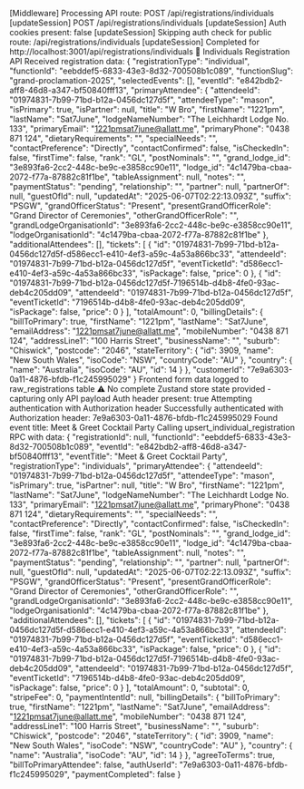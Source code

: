 [Middleware] Processing API route: POST /api/registrations/individuals
[updateSession] POST /api/registrations/individuals
[updateSession] Auth cookies present: false
[updateSession] Skipping auth check for public route: /api/registrations/individuals
[updateSession] Completed for http://localhost:3001/api/registrations/individuals
📝 Individuals Registration API
  Received registration data: {
    "registrationType": "individual",
    "functionId": "eebddef5-6833-43e3-8d32-700508b1c089",
    "functionSlug": "grand-proclamation-2025",
    "selectedEvents": [],
    "eventId": "e842bdb2-aff8-46d8-a347-bf50840fff13",
    "primaryAttendee": {
      "attendeeId": "01974831-7b99-71bd-b12a-0456dc127d5f",
      "attendeeType": "mason",
      "isPrimary": true,
      "isPartner": null,
      "title": "W Bro",
      "firstName": "1221pm",
      "lastName": "Sat7June",
      "lodgeNameNumber": "The Leichhardt Lodge No. 133",
      "primaryEmail": "1221pmsat7june@allatt.me",
      "primaryPhone": "0438 871 124",
      "dietaryRequirements": "",
      "specialNeeds": "",
      "contactPreference": "Directly",
      "contactConfirmed": false,
      "isCheckedIn": false,
      "firstTime": false,
      "rank": "GL",
      "postNominals": "",
      "grand_lodge_id": "3e893fa6-2cc2-448c-be9c-e3858cc90e11",
      "lodge_id": "4c1479ba-cbaa-2072-f77a-87882c81f1be",
      "tableAssignment": null,
      "notes": "",
      "paymentStatus": "pending",
      "relationship": "",
      "partner": null,
      "partnerOf": null,
      "guestOfId": null,
      "updatedAt": "2025-06-07T02:22:13.093Z",
      "suffix": "PSGW",
      "grandOfficerStatus": "Present",
      "presentGrandOfficerRole": "Grand Director of Ceremonies",
      "otherGrandOfficerRole": "",
      "grandLodgeOrganisationId": "3e893fa6-2cc2-448c-be9c-e3858cc90e11",
      "lodgeOrganisationId": "4c1479ba-cbaa-2072-f77a-87882c81f1be"
    },
    "additionalAttendees": [],
    "tickets": [
      {
        "id": "01974831-7b99-71bd-b12a-0456dc127d5f-d586ecc1-e410-4ef3-a59c-4a53a866bc33",
        "attendeeId": "01974831-7b99-71bd-b12a-0456dc127d5f",
        "eventTicketId": "d586ecc1-e410-4ef3-a59c-4a53a866bc33",
        "isPackage": false,
        "price": 0
      },
      {
        "id": "01974831-7b99-71bd-b12a-0456dc127d5f-7196514b-d4b8-4fe0-93ac-deb4c205dd09",
        "attendeeId": "01974831-7b99-71bd-b12a-0456dc127d5f",
        "eventTicketId": "7196514b-d4b8-4fe0-93ac-deb4c205dd09",
        "isPackage": false,
        "price": 0
      }
    ],
    "totalAmount": 0,
    "billingDetails": {
      "billToPrimary": true,
      "firstName": "1221pm",
      "lastName": "Sat7June",
      "emailAddress": "1221pmsat7june@allatt.me",
      "mobileNumber": "0438 871 124",
      "addressLine1": "100 Harris Street",
      "businessName": "",
      "suburb": "Chiswick",
      "postcode": "2046",
      "stateTerritory": {
        "id": 3909,
        "name": "New South Wales",
        "isoCode": "NSW",
        "countryCode": "AU"
      },
      "country": {
        "name": "Australia",
        "isoCode": "AU",
        "id": 14
      }
    },
    "customerId": "7e9a6303-0a11-4876-bfdb-f1c245995029"
  }
  Frontend form data logged to raw_registrations table
  ⚠️ No complete Zustand store state provided - capturing only API payload
  Auth header present: true
  Attempting authentication with Authorization header
  Successfully authenticated with Authorization header: 7e9a6303-0a11-4876-bfdb-f1c245995029
  Found event title: Meet & Greet Cocktail Party
  Calling upsert_individual_registration RPC with data: {
    "registrationId": null,
    "functionId": "eebddef5-6833-43e3-8d32-700508b1c089",
    "eventId": "e842bdb2-aff8-46d8-a347-bf50840fff13",
    "eventTitle": "Meet & Greet Cocktail Party",
    "registrationType": "individuals",
    "primaryAttendee": {
      "attendeeId": "01974831-7b99-71bd-b12a-0456dc127d5f",
      "attendeeType": "mason",
      "isPrimary": true,
      "isPartner": null,
      "title": "W Bro",
      "firstName": "1221pm",
      "lastName": "Sat7June",
      "lodgeNameNumber": "The Leichhardt Lodge No. 133",
      "primaryEmail": "1221pmsat7june@allatt.me",
      "primaryPhone": "0438 871 124",
      "dietaryRequirements": "",
      "specialNeeds": "",
      "contactPreference": "Directly",
      "contactConfirmed": false,
      "isCheckedIn": false,
      "firstTime": false,
      "rank": "GL",
      "postNominals": "",
      "grand_lodge_id": "3e893fa6-2cc2-448c-be9c-e3858cc90e11",
      "lodge_id": "4c1479ba-cbaa-2072-f77a-87882c81f1be",
      "tableAssignment": null,
      "notes": "",
      "paymentStatus": "pending",
      "relationship": "",
      "partner": null,
      "partnerOf": null,
      "guestOfId": null,
      "updatedAt": "2025-06-07T02:22:13.093Z",
      "suffix": "PSGW",
      "grandOfficerStatus": "Present",
      "presentGrandOfficerRole": "Grand Director of Ceremonies",
      "otherGrandOfficerRole": "",
      "grandLodgeOrganisationId": "3e893fa6-2cc2-448c-be9c-e3858cc90e11",
      "lodgeOrganisationId": "4c1479ba-cbaa-2072-f77a-87882c81f1be"
    },
    "additionalAttendees": [],
    "tickets": [
      {
        "id": "01974831-7b99-71bd-b12a-0456dc127d5f-d586ecc1-e410-4ef3-a59c-4a53a866bc33",
        "attendeeId": "01974831-7b99-71bd-b12a-0456dc127d5f",
        "eventTicketId": "d586ecc1-e410-4ef3-a59c-4a53a866bc33",
        "isPackage": false,
        "price": 0
      },
      {
        "id": "01974831-7b99-71bd-b12a-0456dc127d5f-7196514b-d4b8-4fe0-93ac-deb4c205dd09",
        "attendeeId": "01974831-7b99-71bd-b12a-0456dc127d5f",
        "eventTicketId": "7196514b-d4b8-4fe0-93ac-deb4c205dd09",
        "isPackage": false,
        "price": 0
      }
    ],
    "totalAmount": 0,
    "subtotal": 0,
    "stripeFee": 0,
    "paymentIntentId": null,
    "billingDetails": {
      "billToPrimary": true,
      "firstName": "1221pm",
      "lastName": "Sat7June",
      "emailAddress": "1221pmsat7june@allatt.me",
      "mobileNumber": "0438 871 124",
      "addressLine1": "100 Harris Street",
      "businessName": "",
      "suburb": "Chiswick",
      "postcode": "2046",
      "stateTerritory": {
        "id": 3909,
        "name": "New South Wales",
        "isoCode": "NSW",
        "countryCode": "AU"
      },
      "country": {
        "name": "Australia",
        "isoCode": "AU",
        "id": 14
      }
    },
    "agreeToTerms": true,
    "billToPrimaryAttendee": false,
    "authUserId": "7e9a6303-0a11-4876-bfdb-f1c245995029",
    "paymentCompleted": false
  }